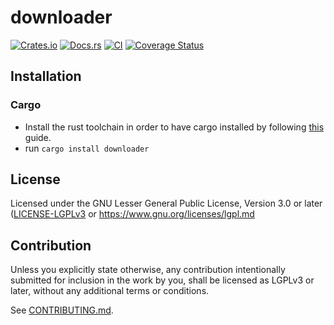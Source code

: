 # downloader

[![Crates.io](https://img.shields.io/crates/v/downloader.svg)](https://crates.io/crates/downloader)
[![Docs.rs](https://docs.rs/downloader/badge.svg)](https://docs.rs/downloader)
[![CI](https://github.com/hunger/downloader/workflows/Continuous%20Integration/badge.svg)](https://github.com/hunger/downloader/actions)
[![Coverage Status](https://coveralls.io/repos/github/hunger/downloader/badge.svg?branch=main)](https://coveralls.io/github/hunger/downloader?branch=main)

## Installation

### Cargo

* Install the rust toolchain in order to have cargo installed by following
  [this](https://www.rust-lang.org/tools/install) guide.
* run `cargo install downloader`

## License

Licensed under the GNU Lesser General Public License, Version 3.0 or later
([LICENSE-LGPLv3](LICENSE-LGPLv3.md) or <https://www.gnu.org/licenses/lgpl.md>

## Contribution

Unless you explicitly state otherwise, any contribution intentionally submitted
for inclusion in the work by you, shall be licensed as LGPLv3 or later, without
any additional terms or conditions.

See [CONTRIBUTING.md](CONTRIBUTING.md).
